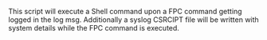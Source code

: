 This script will execute a Shell command upon a FPC command getting logged in the log msg.
Additionally a syslog CSRCIPT file will be written with system details while the FPC command is executed.
